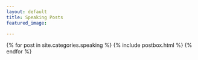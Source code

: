 ```yaml
---
layout: default
title: Speaking Posts
featured_image: 

---
```


<div class="featured-posts outer">
<div class="outer">  
  <div class="post-feed-title inner"></div>
       <div class="post-feed inner-wide">
       {% for post in site.categories.speaking %}
         {% include postbox.html %}
  {% endfor %}         
    </div>   
</div>
</div>
